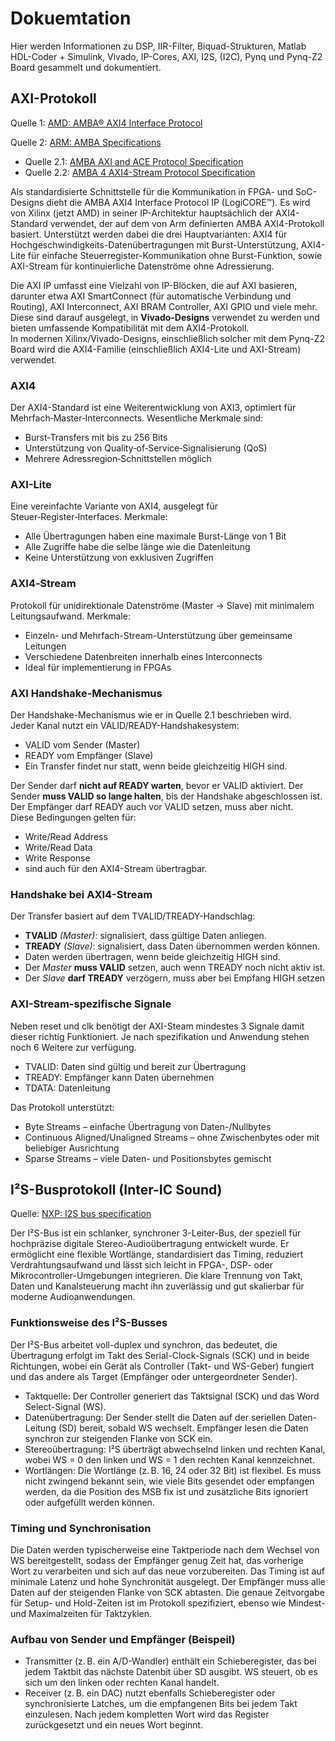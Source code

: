 # Dokuemtation
Hier werden Informationen zu DSP, IIR-Filter, Biquad-Strukturen, Matlab HDL-Coder + Simulink, Vivado, IP-Cores, AXI, I2S, (I2C), Pynq und Pynq-Z2 Board gesammelt und dokumentiert.

## AXI-Protokoll
Quelle 1: [AMD: AMBA® AXI4 Interface Protocol](https://www.amd.com/de/products/adaptive-socs-and-fpgas/intellectual-property/axi.html#tabs-ceeab8b2b8-item-766c793914-tab)<br>

Quelle 2: [ARM: AMBA Specifications](https://www.arm.com/architecture/system-architectures/amba/amba-specifications)<br>
- Quelle 2.1: [AMBA AXI and ACE Protocol Specification](https://developer.arm.com/documentation/ihi0022/e)
- Quelle 2.2: [AMBA 4 AXI4-Stream Protocol Specification](https://developer.arm.com/documentation/ihi0051/a)

Als standardisierte Schnittstelle für die Kommunikation in FPGA- und SoC-Designs dieht die AMBA AXI4 Interface Protocol IP (LogiCORE™). Es wird von Xilinx (jetzt AMD) in seiner IP-Architektur hauptsächlich der AXI4-Standard verwendet, der auf dem von Arm definierten AMBA AXI4-Protokoll basiert. Unterstützt werden dabei die drei Hauptvarianten: AXI4 für Hochgeschwindigkeits-Datenübertragungen mit Burst-Unterstützung, AXI4-Lite für einfache Steuerregister-Kommunikation ohne Burst-Funktion, sowie AXI-Stream für kontinuierliche Datenströme ohne Adressierung. <br>

Die AXI IP umfasst eine Vielzahl von IP-Blöcken, die auf AXI basieren, darunter etwa AXI SmartConnect (für automatische Verbindung und Routing), AXI Interconnect, AXI BRAM Controller, AXI GPIO und viele mehr. Diese sind darauf ausgelegt, in **Vivado-Designs** verwendet zu werden und bieten umfassende Kompatibilität mit dem AXI4-Protokoll.<br>
In modernen Xilinx/Vivado-Designs, einschließlich solcher mit dem Pynq-Z2 Board wird die AXI4-Familie (einschließlich AXI4-Lite und AXI-Stream) verwendet.

### AXI4
Der AXI4-Standard ist eine Weiterentwicklung von AXI3, optimiert für Mehrfach‑Mas­t­er‑Interconnects. Wesentliche Merkmale sind:
- Burst‑Transfers mit bis zu 256 Bits
- Unterstützung von Quality‑of‑Service‑Signalisierung (QoS)
- Mehrere Adressregion‑Schnittstellen möglich

### AXI-Lite
Eine vereinfachte Variante von AXI4, ausgelegt für Steuer‑Register‑Interfaces. Merkmale:
- Alle Übertragungen haben eine maximale Burst-Länge von 1 Bit
- Alle Zugriffe habe die selbe länge wie die Datenleitung
- Keine Unterstützung von exklusiven Zugriffen

### AXI4‑Stream
Protokoll für unidirektionale Datenströme (Master → Slave) mit minimalem Leitungsaufwand. Merkmale:
- Einzeln- und Mehrfach-Stream-Unterstützung über gemeinsame Leitungen
- Verschiedene Datenbreiten innerhalb eines Interconnects
- Ideal für implementierung in FPGAs

### AXI Handshake-Mechanismus
Der Handshake-Mechanismus wie er in Quelle 2.1 beschrieben wird. <br>
Jeder Kanal nutzt ein VALID/READY-Handshakesystem:
- VALID vom Sender (Master)
- READY vom Empfänger (Slave)
- Ein Transfer findet nur statt, wenn beide gleichzeitig HIGH sind.

Der Sender darf **nicht auf READY warten**, bevor er VALID aktiviert. Der Sender **muss VALID so lange halten**, bis der Handshake abgeschlossen ist. Der Empfänger darf READY auch vor VALID setzen, muss aber nicht. <br>
Diese Bedingungen gelten für:
- Write/Read Address
- Write/Read Data
- Write Response
- sind auch für den AXI4-Stream übertragbar.

### Handshake bei AXI4-Stream
Der Transfer basiert auf dem TVALID/TREADY-Handschlag:
- **TVALID** *(Master)*: signalisiert, dass gültige Daten anliegen.
- **TREADY** *(Slave)*: signalisiert, dass Daten übernommen werden können.
- Daten werden übertragen, wenn beide gleichzeitig HIGH sind.
- Der *Master* **muss VALID** setzen, auch wenn TREADY noch nicht aktiv ist.
- Der *Slave* **darf TREADY** verzögern, muss aber bei Empfang HIGH setzen

### AXI-Stream-spezifische Signale
Neben reset und clk benötigt der AXI-Steam mindestes 3 Signale damit dieser richtig Funktioniert. Je nach spezifikation und Anwendung stehen noch 6 Weitere zur verfügung.
- TVALID: Daten sind gültig und bereit zur Übertragung
- TREADY: Empfänger kann Daten übernehmen
- TDATA: Datenleitung

Das Protokoll unterstützt:
- Byte Streams – einfache Übertragung von Daten-/Nullbytes
- Continuous Aligned/Unaligned Streams – ohne Zwischenbytes oder mit beliebiger Ausrichtung
- Sparse Streams – viele Daten- und Positionsbytes gemischt


## I²S-Busprotokoll (Inter-IC Sound)
Quelle: [NXP: I2S bus specification](https://www.nxp.com/docs/en/user-manual/UM11732.pdf)

Der I²S-Bus ist ein schlanker, synchroner 3-Leiter-Bus, der speziell für hochpräzise digitale Stereo-Audioübertragung entwickelt wurde. Er ermöglicht eine flexible Wortlänge, standardisiert das Timing, reduziert Verdrahtungsaufwand und lässt sich leicht in FPGA-, DSP- oder Mikrocontroller-Umgebungen integrieren. Die klare Trennung von Takt, Daten und Kanalsteuerung macht ihn zuverlässig und gut skalierbar für moderne Audioanwendungen.

### Funktionsweise des I²S-Busses
Der I²S-Bus arbeitet voll-duplex und synchron, das bedeutet, die Übertragung erfolgt im Takt des Serial-Clock-Signals (SCK) und in beide Richtungen, wobei ein Gerät als Controller (Takt- und WS-Geber) fungiert und das andere als Target (Empfänger oder untergeordneter Sender).
- Taktquelle: Der Controller generiert das Taktsignal (SCK) und das Word Select-Signal (WS).
- Datenübertragung: Der Sender stellt die Daten auf der seriellen Daten-Leitung (SD) bereit, sobald WS wechselt. Empfänger lesen die Daten synchron zur steigenden Flanke von SCK ein.
- Stereoübertragung: I²S überträgt abwechselnd linken und rechten Kanal, wobei WS = 0 den linken und WS = 1 den rechten Kanal kennzeichnet.
- Wortlängen: Die Wortlänge (z. B. 16, 24 oder 32 Bit) ist flexibel. Es muss nicht zwingend bekannt sein, wie viele Bits gesendet oder empfangen werden, da die Position des MSB fix ist und zusätzliche Bits ignoriert oder aufgefüllt werden können.

### Timing und Synchronisation
Die Daten werden typischerweise eine Taktperiode nach dem Wechsel von WS bereitgestellt, sodass der Empfänger genug Zeit hat, das vorherige Wort zu verarbeiten und sich auf das neue vorzubereiten. Das Timing ist auf minimale Latenz und hohe Synchronität ausgelegt. Der Empfänger muss alle Daten auf der steigenden Flanke von SCK abtasten. Die genaue Zeitvorgabe für Setup- und Hold-Zeiten ist im Protokoll spezifiziert, ebenso wie Mindest- und Maximalzeiten für Taktzyklen.

### Aufbau von Sender und Empfänger (Beispeil)
- Transmitter (z. B. ein A/D-Wandler) enthält ein Schieberegister, das bei jedem Taktbit das nächste Datenbit über SD ausgibt. WS steuert, ob es sich um den linken oder rechten Kanal handelt.
- Receiver (z. B. ein DAC) nutzt ebenfalls Schieberegister oder synchronisierte Latches, um die empfangenen Bits bei jedem Takt einzulesen. Nach jedem kompletten Wort wird das Register zurückgesetzt und ein neues Wort beginnt.
